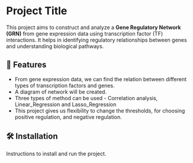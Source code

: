 # Project Title

This project aims to construct and analyze a **Gene Regulatory Network (GRN)** from gene expression data using transcription factor (TF) interactions. It helps in identifying regulatory relationships between genes and understanding biological pathways.
## 🚀 Features

- From gene expression data, we can find the relation between different types of transcription factors and genes.
- A diagram of network will be created.
- Three types of method can be used - Correlation analysis, Linear_Regression and Lasso_Regression
- This project gives us flexibility to change the thresholds, for choosing positive regulation, and negative regulation.

## 🛠️ Installation

Instructions to install and run the project.
